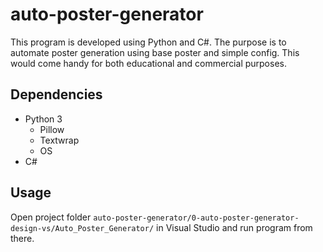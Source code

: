 # auto-poster-generator

This program is developed using Python and C#. The purpose is to automate poster generation using  base poster and simple config. This would come handy for both educational and commercial purposes. 

## Dependencies

* Python 3
  * Pillow
  * Textwrap
  * OS
* C#

## Usage

Open project folder `auto-poster-generator/0-auto-poster-generator-design-vs/Auto_Poster_Generator/` in Visual Studio and run program from there. 
